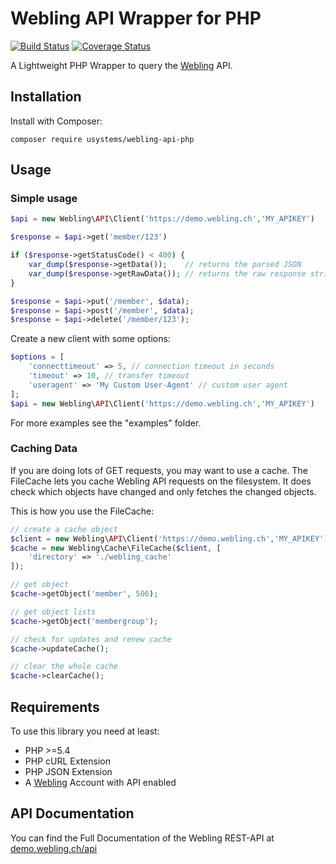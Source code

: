 # Webling API Wrapper for PHP

[![Build Status](https://travis-ci.org/usystems/webling-api-php.svg?branch=master)](https://travis-ci.org/usystems/webling-api-php)
[![Coverage Status](https://coveralls.io/repos/github/usystems/webling-api-php/badge.svg?branch=master)](https://coveralls.io/github/usystems/webling-api-php?branch=master)

A Lightweight PHP Wrapper to query the [Webling](https://www.webling.ch/) API.

## Installation

Install with Composer:

    composer require usystems/webling-api-php

## Usage

### Simple usage

```php
$api = new Webling\API\Client('https://demo.webling.ch','MY_APIKEY')

$response = $api->get('member/123')

if ($response->getStatusCode() < 400) {
    var_dump($response->getData());    // returns the parsed JSON
    var_dump($response->getRawData()); // returns the raw response string
}

$response = $api->put('/member', $data);
$response = $api->post('/member', $data);
$response = $api->delete('/member/123');
```

Create a new client with some options:

```php
$options = [
    'connecttimeout' => 5, // connection timeout in seconds
    'timeout' => 10, // transfer timeout
    'useragent' => 'My Custom User-Agent' // custom user agent
];
$api = new Webling\API\Client('https://demo.webling.ch','MY_APIKEY')
```

For more examples see the "examples" folder.

### Caching Data

If you are doing lots of GET requests, you may want to use a cache. The FileCache lets you cache Webling API requests on the filesystem. 
It does check which objects have changed and only fetches the changed objects.

This is how you use the FileCache:

```php
// create a cache object
$client = new Webling\API\Client('https://demo.webling.ch','MY_APIKEY')
$cache = new Webling\Cache\FileCache($client, [
    'directory' => './webling_cache'
]);

// get object
$cache->getObject('member', 506);

// get object lists
$cache->getObject('membergroup');

// check for updates and renew cache
$cache->updateCache();

// clear the whole cache
$cache->clearCache();
```
## Requirements

To use this library you need at least:

 * PHP >=5.4
 * PHP cURL Extension
 * PHP JSON Extension
 * A [Webling](https://www.webling.ch) Account with API enabled

## API Documentation

You can find the Full Documentation of the Webling REST-API at [demo.webling.ch/api](https://demo.webling.ch/api)
